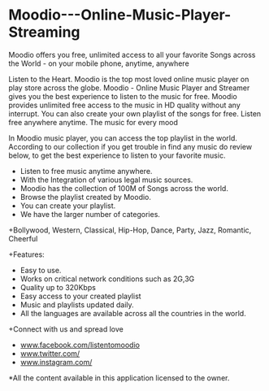 # Moodio---Online-Music-Player-Streaming

Moodio offers you free, unlimited access to all your favorite Songs across the World - on your mobile phone, anytime, anywhere

Listen to the Heart. Moodio is the top most loved online music player on play store across the globe. Moodio - Online Music Player and Streamer gives you the best experience to listen to the music for free. Moodio provides unlimited free access to the music in HD quality without any interrupt. You can also create your own playlist of the songs for free. Listen free anywhere anytime. The music for every mood

In Moodio music player, you can access the top playlist in the world. According to our collection if you get trouble in find any music do review below, to get the best experience to listen to your favorite music.

* Listen to free music anytime anywhere.
* With the Integration of various legal music sources.
* Moodio has the collection of 100M of Songs across the world.
* Browse the playlist created by Moodio.
* You can create your playlist.
* We have the larger number of categories.

+Bollywood, Western, Classical, Hip-Hop, Dance, Party, Jazz, Romantic, Cheerful

+Features:

- Easy to use.
- Works on critical network conditions such as 2G,3G
- Quality up to 320Kbps
- Easy access to your created playlist
- Music and playlists updated daily.
- All the languages are available across all the countries in the world.

+Connect with us and spread love

- www.facebook.com/listentomoodio
- www.twitter.com/
- www.instagram.com/

*All the content available in this application licensed to the owner.
